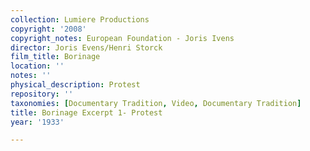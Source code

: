 ```yaml
---
collection: Lumiere Productions
copyright: '2008'
copyright_notes: European Foundation - Joris Ivens
director: Joris Evens/Henri Storck
film_title: Borinage
location: ''
notes: ''
physical_description: Protest
repository: ''
taxonomies: [Documentary Tradition, Video, Documentary Tradition]
title: Borinage Excerpt 1- Protest
year: '1933'

---
```

